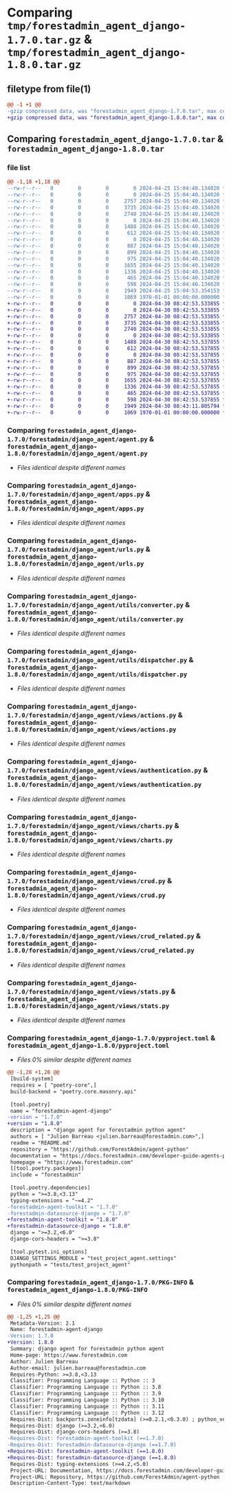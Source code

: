 # Comparing `tmp/forestadmin_agent_django-1.7.0.tar.gz` & `tmp/forestadmin_agent_django-1.8.0.tar.gz`

## filetype from file(1)

```diff
@@ -1 +1 @@
-gzip compressed data, was "forestadmin_agent_django-1.7.0.tar", max compression
+gzip compressed data, was "forestadmin_agent_django-1.8.0.tar", max compression
```

## Comparing `forestadmin_agent_django-1.7.0.tar` & `forestadmin_agent_django-1.8.0.tar`

### file list

```diff
@@ -1,18 +1,18 @@
--rw-r--r--   0        0        0        0 2024-04-25 15:04:40.134020 forestadmin_agent_django-1.7.0/README.md
--rw-r--r--   0        0        0        0 2024-04-25 15:04:40.134020 forestadmin_agent_django-1.7.0/forestadmin/django_agent/__init__.py
--rw-r--r--   0        0        0     2757 2024-04-25 15:04:40.134020 forestadmin_agent_django-1.7.0/forestadmin/django_agent/agent.py
--rw-r--r--   0        0        0     3735 2024-04-25 15:04:40.134020 forestadmin_agent_django-1.7.0/forestadmin/django_agent/apps.py
--rw-r--r--   0        0        0     2740 2024-04-25 15:04:40.134020 forestadmin_agent_django-1.7.0/forestadmin/django_agent/urls.py
--rw-r--r--   0        0        0        0 2024-04-25 15:04:40.134020 forestadmin_agent_django-1.7.0/forestadmin/django_agent/utils/__init__.py
--rw-r--r--   0        0        0     1488 2024-04-25 15:04:40.134020 forestadmin_agent_django-1.7.0/forestadmin/django_agent/utils/converter.py
--rw-r--r--   0        0        0      612 2024-04-25 15:04:40.134020 forestadmin_agent_django-1.7.0/forestadmin/django_agent/utils/dispatcher.py
--rw-r--r--   0        0        0        0 2024-04-25 15:04:40.134020 forestadmin_agent_django-1.7.0/forestadmin/django_agent/views/__init__.py
--rw-r--r--   0        0        0      887 2024-04-25 15:04:40.134020 forestadmin_agent_django-1.7.0/forestadmin/django_agent/views/actions.py
--rw-r--r--   0        0        0      899 2024-04-25 15:04:40.134020 forestadmin_agent_django-1.7.0/forestadmin/django_agent/views/authentication.py
--rw-r--r--   0        0        0      975 2024-04-25 15:04:40.134020 forestadmin_agent_django-1.7.0/forestadmin/django_agent/views/charts.py
--rw-r--r--   0        0        0     1655 2024-04-25 15:04:40.134020 forestadmin_agent_django-1.7.0/forestadmin/django_agent/views/crud.py
--rw-r--r--   0        0        0     1336 2024-04-25 15:04:40.134020 forestadmin_agent_django-1.7.0/forestadmin/django_agent/views/crud_related.py
--rw-r--r--   0        0        0      465 2024-04-25 15:04:40.134020 forestadmin_agent_django-1.7.0/forestadmin/django_agent/views/index.py
--rw-r--r--   0        0        0      598 2024-04-25 15:04:40.134020 forestadmin_agent_django-1.7.0/forestadmin/django_agent/views/stats.py
--rw-r--r--   0        0        0     1949 2024-04-25 15:04:53.354153 forestadmin_agent_django-1.7.0/pyproject.toml
--rw-r--r--   0        0        0     1069 1970-01-01 00:00:00.000000 forestadmin_agent_django-1.7.0/PKG-INFO
+-rw-r--r--   0        0        0        0 2024-04-30 08:42:53.533855 forestadmin_agent_django-1.8.0/README.md
+-rw-r--r--   0        0        0        0 2024-04-30 08:42:53.533855 forestadmin_agent_django-1.8.0/forestadmin/django_agent/__init__.py
+-rw-r--r--   0        0        0     2757 2024-04-30 08:42:53.533855 forestadmin_agent_django-1.8.0/forestadmin/django_agent/agent.py
+-rw-r--r--   0        0        0     3735 2024-04-30 08:42:53.533855 forestadmin_agent_django-1.8.0/forestadmin/django_agent/apps.py
+-rw-r--r--   0        0        0     2740 2024-04-30 08:42:53.533855 forestadmin_agent_django-1.8.0/forestadmin/django_agent/urls.py
+-rw-r--r--   0        0        0        0 2024-04-30 08:42:53.533855 forestadmin_agent_django-1.8.0/forestadmin/django_agent/utils/__init__.py
+-rw-r--r--   0        0        0     1488 2024-04-30 08:42:53.537855 forestadmin_agent_django-1.8.0/forestadmin/django_agent/utils/converter.py
+-rw-r--r--   0        0        0      612 2024-04-30 08:42:53.537855 forestadmin_agent_django-1.8.0/forestadmin/django_agent/utils/dispatcher.py
+-rw-r--r--   0        0        0        0 2024-04-30 08:42:53.537855 forestadmin_agent_django-1.8.0/forestadmin/django_agent/views/__init__.py
+-rw-r--r--   0        0        0      887 2024-04-30 08:42:53.537855 forestadmin_agent_django-1.8.0/forestadmin/django_agent/views/actions.py
+-rw-r--r--   0        0        0      899 2024-04-30 08:42:53.537855 forestadmin_agent_django-1.8.0/forestadmin/django_agent/views/authentication.py
+-rw-r--r--   0        0        0      975 2024-04-30 08:42:53.537855 forestadmin_agent_django-1.8.0/forestadmin/django_agent/views/charts.py
+-rw-r--r--   0        0        0     1655 2024-04-30 08:42:53.537855 forestadmin_agent_django-1.8.0/forestadmin/django_agent/views/crud.py
+-rw-r--r--   0        0        0     1336 2024-04-30 08:42:53.537855 forestadmin_agent_django-1.8.0/forestadmin/django_agent/views/crud_related.py
+-rw-r--r--   0        0        0      465 2024-04-30 08:42:53.537855 forestadmin_agent_django-1.8.0/forestadmin/django_agent/views/index.py
+-rw-r--r--   0        0        0      598 2024-04-30 08:42:53.537855 forestadmin_agent_django-1.8.0/forestadmin/django_agent/views/stats.py
+-rw-r--r--   0        0        0     1949 2024-04-30 08:43:11.805794 forestadmin_agent_django-1.8.0/pyproject.toml
+-rw-r--r--   0        0        0     1069 1970-01-01 00:00:00.000000 forestadmin_agent_django-1.8.0/PKG-INFO
```

### Comparing `forestadmin_agent_django-1.7.0/forestadmin/django_agent/agent.py` & `forestadmin_agent_django-1.8.0/forestadmin/django_agent/agent.py`

 * *Files identical despite different names*

### Comparing `forestadmin_agent_django-1.7.0/forestadmin/django_agent/apps.py` & `forestadmin_agent_django-1.8.0/forestadmin/django_agent/apps.py`

 * *Files identical despite different names*

### Comparing `forestadmin_agent_django-1.7.0/forestadmin/django_agent/urls.py` & `forestadmin_agent_django-1.8.0/forestadmin/django_agent/urls.py`

 * *Files identical despite different names*

### Comparing `forestadmin_agent_django-1.7.0/forestadmin/django_agent/utils/converter.py` & `forestadmin_agent_django-1.8.0/forestadmin/django_agent/utils/converter.py`

 * *Files identical despite different names*

### Comparing `forestadmin_agent_django-1.7.0/forestadmin/django_agent/utils/dispatcher.py` & `forestadmin_agent_django-1.8.0/forestadmin/django_agent/utils/dispatcher.py`

 * *Files identical despite different names*

### Comparing `forestadmin_agent_django-1.7.0/forestadmin/django_agent/views/actions.py` & `forestadmin_agent_django-1.8.0/forestadmin/django_agent/views/actions.py`

 * *Files identical despite different names*

### Comparing `forestadmin_agent_django-1.7.0/forestadmin/django_agent/views/authentication.py` & `forestadmin_agent_django-1.8.0/forestadmin/django_agent/views/authentication.py`

 * *Files identical despite different names*

### Comparing `forestadmin_agent_django-1.7.0/forestadmin/django_agent/views/charts.py` & `forestadmin_agent_django-1.8.0/forestadmin/django_agent/views/charts.py`

 * *Files identical despite different names*

### Comparing `forestadmin_agent_django-1.7.0/forestadmin/django_agent/views/crud.py` & `forestadmin_agent_django-1.8.0/forestadmin/django_agent/views/crud.py`

 * *Files identical despite different names*

### Comparing `forestadmin_agent_django-1.7.0/forestadmin/django_agent/views/crud_related.py` & `forestadmin_agent_django-1.8.0/forestadmin/django_agent/views/crud_related.py`

 * *Files identical despite different names*

### Comparing `forestadmin_agent_django-1.7.0/forestadmin/django_agent/views/stats.py` & `forestadmin_agent_django-1.8.0/forestadmin/django_agent/views/stats.py`

 * *Files identical despite different names*

### Comparing `forestadmin_agent_django-1.7.0/pyproject.toml` & `forestadmin_agent_django-1.8.0/pyproject.toml`

 * *Files 0% similar despite different names*

```diff
@@ -1,28 +1,28 @@
 [build-system]
 requires = [ "poetry-core",]
 build-backend = "poetry.core.masonry.api"
 
 [tool.poetry]
 name = "forestadmin-agent-django"
-version = "1.7.0"
+version = "1.8.0"
 description = "django agent for forestadmin python agent"
 authors = [ "Julien Barreau <julien.barreau@forestadmin.com>",]
 readme = "README.md"
 repository = "https://github.com/ForestAdmin/agent-python"
 documentation = "https://docs.forestadmin.com/developer-guide-agents-python/"
 homepage = "https://www.forestadmin.com"
 [[tool.poetry.packages]]
 include = "forestadmin"
 
 [tool.poetry.dependencies]
 python = ">=3.8,<3.13"
 typing-extensions = "~=4.2"
-forestadmin-agent-toolkit = "1.7.0"
-forestadmin-datasource-django = "1.7.0"
+forestadmin-agent-toolkit = "1.8.0"
+forestadmin-datasource-django = "1.8.0"
 django = ">=3.2,<6.0"
 django-cors-headers = ">=3.8"
 
 [tool.pytest.ini_options]
 DJANGO_SETTINGS_MODULE = "test_project_agent.settings"
 pythonpath = "tests/test_project_agent"
```

### Comparing `forestadmin_agent_django-1.7.0/PKG-INFO` & `forestadmin_agent_django-1.8.0/PKG-INFO`

 * *Files 0% similar despite different names*

```diff
@@ -1,25 +1,25 @@
 Metadata-Version: 2.1
 Name: forestadmin-agent-django
-Version: 1.7.0
+Version: 1.8.0
 Summary: django agent for forestadmin python agent
 Home-page: https://www.forestadmin.com
 Author: Julien Barreau
 Author-email: julien.barreau@forestadmin.com
 Requires-Python: >=3.8,<3.13
 Classifier: Programming Language :: Python :: 3
 Classifier: Programming Language :: Python :: 3.8
 Classifier: Programming Language :: Python :: 3.9
 Classifier: Programming Language :: Python :: 3.10
 Classifier: Programming Language :: Python :: 3.11
 Classifier: Programming Language :: Python :: 3.12
 Requires-Dist: backports.zoneinfo[tzdata] (>=0.2.1,<0.3.0) ; python_version < "3.9"
 Requires-Dist: django (>=3.2,<6.0)
 Requires-Dist: django-cors-headers (>=3.8)
-Requires-Dist: forestadmin-agent-toolkit (==1.7.0)
-Requires-Dist: forestadmin-datasource-django (==1.7.0)
+Requires-Dist: forestadmin-agent-toolkit (==1.8.0)
+Requires-Dist: forestadmin-datasource-django (==1.8.0)
 Requires-Dist: typing-extensions (>=4.2,<5.0)
 Project-URL: Documentation, https://docs.forestadmin.com/developer-guide-agents-python/
 Project-URL: Repository, https://github.com/ForestAdmin/agent-python
 Description-Content-Type: text/markdown
```

